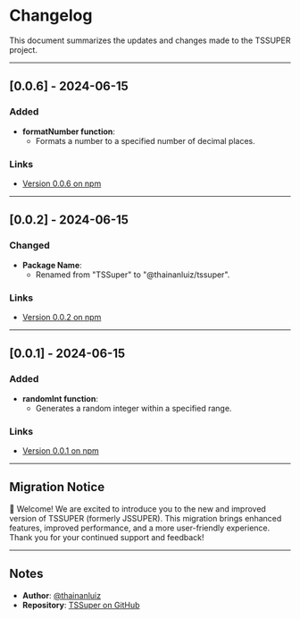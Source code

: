# Changelog

This document summarizes the updates and changes made to the TSSUPER project.

---

## [0.0.6] - 2024-06-15

### Added

- **formatNumber function**:
  - Formats a number to a specified number of decimal places.

### Links

- [Version 0.0.6 on npm](https://www.npmjs.com/package/@thainanluiz/tssuper/v/0.0.6)

---

## [0.0.2] - 2024-06-15

### Changed

- **Package Name**:
  - Renamed from "TSSuper" to "@thainanluiz/tssuper".

### Links

- [Version 0.0.2 on npm](https://www.npmjs.com/package/@thainanluiz/tssuper/v/0.0.2)

---

## [0.0.1] - 2024-06-15

### Added

- **randomInt function**:
  - Generates a random integer within a specified range.

### Links

- [Version 0.0.1 on npm](https://www.npmjs.com/package/@thainanluiz/tssuper/v/0.0.1)

---

## Migration Notice

🎉 Welcome! We are excited to introduce you to the new and improved version of TSSUPER (formerly JSSUPER). This migration brings enhanced features, improved performance, and a more user-friendly experience. Thank you for your continued support and feedback!

---

## Notes

- **Author**: [@thainanluiz](https://github.com/thainanluiz)
- **Repository**: [TSSuper on GitHub](https://github.com/thainanluiz/TSSuper)
